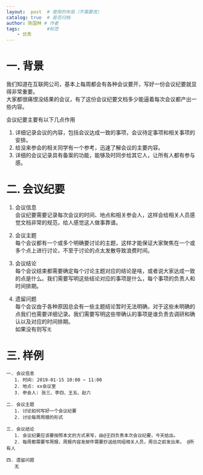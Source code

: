 ```yaml
---
layout:  post  # 使用的布局（不需要改）
catalog: true  # 是否归档
author: 陈国林 # 作者
tags:          #标签
    - 优秀
---
```


# 一. 背景
我们知道在互联网公司，基本上每周都会有各种会议要开，写好一份会议纪要就显得非常重要。  
大家都很痛恨没结果的会议，有了这份会议纪要文档多少能逼着每次会议都产出一些内容。

会议纪要主要有以下几点作用
1. 详细记录会议的内容，包括会议达成一致的事项，会议待定事项和相关事项的安排。
2. 给没来参会的相关同学有一个参考，迅速了解会议的主要内容。
3. 详细的会议记录具有备案的功能，能够及时同步给其它人，让所有人都有参与感。

# 二. 会议纪要
1. 会议信息  
   会议纪要需要记录每次会议的时间、地点和相关参会人，这样会给相关人员感觉文档非常的规范，给人感觉这人做事靠谱。

2. 会议主题  
   每个会议都有一个或多个明确要讨论的主题，这样才能保证大家聚焦在一个或多个点上进行讨论，不至于讨论的点太发散导致浪费时间。

3. 会议结论  
   每个会议结束都需要确定每个讨论主题对应的结论是啥，或者说大家达成一致的点是什么。我们需要写明这些结论对应的事项是什么，每个事项的负责人和时间排期。
  
4. 遗留问题  
   每个会议由于各种原因总会有一些主题结论暂时无法明确，对于这些未明确的点我们也需要详细记录。我们需要写明这些带确认的事项是谁负责去调研和确认以及对应的时间排期。  
   如果没有则写`无`

# 三. 样例
```
一. 会议信息
   1. 时间: 2019-01-15 10:00 ~ 11:00
   2. 地点: xx会议室
   3. 参会人: 张三、李四、王五、赵六

二. 会议主题
   1. 讨论如何写好一个会议纪要
   2. 讨论每周周报的形式

三. 会议结论
   1. 会议纪要应该要按照本文的方式来写，由@王四负责本次会议纪要，今天给出。
   2. 每周都需要写周报，周报内容发邮件需要抄送给同组相关人员，周日之前发出来。 @所有人

四. 遗留问题
   无
```
